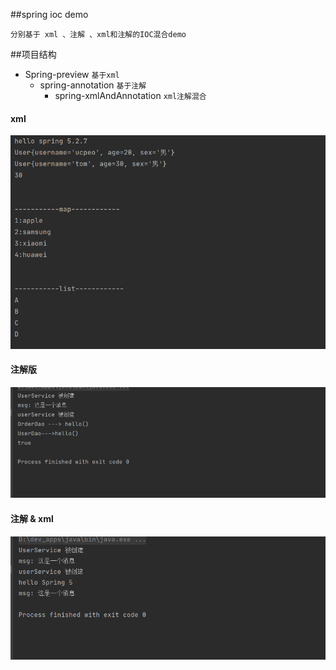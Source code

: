 ##spring ioc  demo 
```$xslt
分别基于 xml 、注解 、xml和注解的IOC混合demo
```



##项目结构
* Spring-preview  `基于xml`
    - spring-annotation  `基于注解`
        + spring-xmlAndAnnotation  `xml注解混合`

#### xml
![Image text](../img/spring-xml.png)


#### 注解版
![Image text](../img/spring-annotation.png)

#### 注解 & xml
![Image text](../img/spring-mix.png)